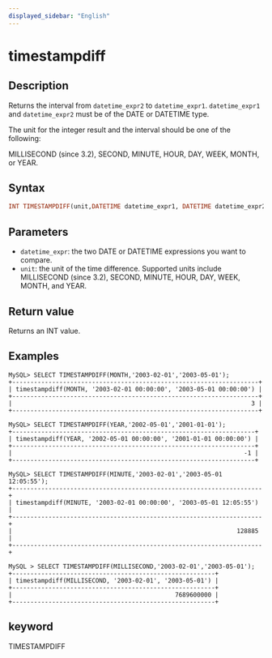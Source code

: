 ```yaml
---
displayed_sidebar: "English"
---
```


# timestampdiff

## Description

Returns the interval from `datetime_expr2` to `datetime_expr1`. `datetime_expr1` and `datetime_expr2` must be of the DATE or DATETIME type.

The unit for the integer result and the interval should be one of the following:

MILLISECOND (since 3.2), SECOND, MINUTE, HOUR, DAY, WEEK, MONTH, or YEAR.

## Syntax

```Haskell
INT TIMESTAMPDIFF(unit,DATETIME datetime_expr1, DATETIME datetime_expr2)
```

## Parameters

- `datetime_expr`: the two DATE or DATETIME expressions you want to compare.
- `unit`: the unit of the time difference. Supported units include MILLISECOND (since 3.2), SECOND, MINUTE, HOUR, DAY, WEEK, MONTH, and YEAR.

## Return value

Returns an INT value.

## Examples

```plain text
MySQL> SELECT TIMESTAMPDIFF(MONTH,'2003-02-01','2003-05-01');
+--------------------------------------------------------------------+
| timestampdiff(MONTH, '2003-02-01 00:00:00', '2003-05-01 00:00:00') |
+--------------------------------------------------------------------+
|                                                                  3 |
+--------------------------------------------------------------------+

MySQL> SELECT TIMESTAMPDIFF(YEAR,'2002-05-01','2001-01-01');
+-------------------------------------------------------------------+
| timestampdiff(YEAR, '2002-05-01 00:00:00', '2001-01-01 00:00:00') |
+-------------------------------------------------------------------+
|                                                                -1 |
+-------------------------------------------------------------------+

MySQL> SELECT TIMESTAMPDIFF(MINUTE,'2003-02-01','2003-05-01 12:05:55');
+---------------------------------------------------------------------+
| timestampdiff(MINUTE, '2003-02-01 00:00:00', '2003-05-01 12:05:55') |
+---------------------------------------------------------------------+
|                                                              128885 |
+---------------------------------------------------------------------+

MySQL > SELECT TIMESTAMPDIFF(MILLISECOND,'2003-02-01','2003-05-01');
+--------------------------------------------------------+
| timestampdiff(MILLISECOND, '2003-02-01', '2003-05-01') |
+--------------------------------------------------------+
|                                             7689600000 |
+--------------------------------------------------------+
```

## keyword

TIMESTAMPDIFF
